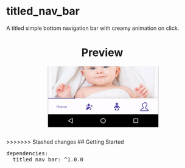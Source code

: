 # titled_nav_bar

A titled simple bottom navigation bar with creamy animation on click.


<center>
<h1> Preview </h1>
<img src="etc/t_n_b.gif" width="60%">
</center>
<br>
>>>>>>> Stashed changes
## Getting Started

<pre>
dependencies:
  titled_nav_bar: ^1.0.0
</pre>
